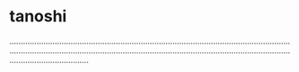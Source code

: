 # tanoshi

...........................................................................................................................................................................................................................................................................................